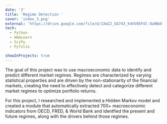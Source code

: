 ```yaml
---
date: '2'
title: 'Regime Detection '
cover: 'index_3.png'
external: 'https://drive.google.com/file/d/1XmZJ_GG743_k4VV85Fdl-OaRBdFn5EWn/view?usp=sharing'
tech:
  - Python
  - HmmLearn
  - SciPy
  - Pyfolio

showInProjects: true
---
```


The goal of this project was to use macroeconomic data to identify and predict different market regimes. Regimes are characterized by varying statistical properties and are driven by the non-stationarity of the financial markets, creating the need to effectively detect and categorize different market regimes to optimize portfolio returns.

For this project, I researched and implemented a Hidden Markov model and created a module that automatically extracted 700+ macroeconomic indicators from OECD, FRED, & World Bank and identfied the present and future regimes, along with the drivers behind those regimes. 
